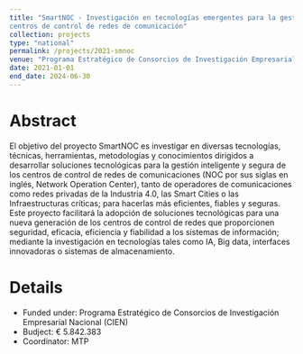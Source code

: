 ```yaml
---
title: "SmartNOC - Investigación en tecnologías emergentes para la gestión inteligente de
centros de control de redes de comunicación"
collection: projects
type: "national"
permalink: /projects/2021-smnoc
venue: "Programa Estratégico de Consorcios de Investigación Empresarial Nacional (CIEN) (IDI-20210861)"
date: 2021-01-01
end_date: 2024-06-30
---
```

Abstract
======
El objetivo del proyecto SmartNOC es investigar en diversas tecnologías, técnicas, herramientas, metodologías y conocimientos dirigidos a desarrollar soluciones tecnológicas para la gestión inteligente y segura de los centros de control de redes de comunicaciones (NOC por sus siglas en inglés, Network Operation Center), tanto de operadores de comunicaciones como redes privadas de la Industria 4.0, las Smart Cities o las Infraestructuras críticas; para hacerlas más eficientes, fiables y seguras. Este proyecto facilitará la adopción de soluciones tecnológicas para una nueva generación de los centros de control de redes que proporcionen seguridad, eficacia, eficiencia y fiabilidad a los sistemas de información; mediante la investigación en tecnologías tales como IA, Big data, interfaces innovadoras o sistemas de almacenamiento.

Details
======
* Funded under: Programa Estratégico de Consorcios de Investigación Empresarial Nacional (CIEN)
* Budject: € 5.842.383
* Coordinator: MTP
